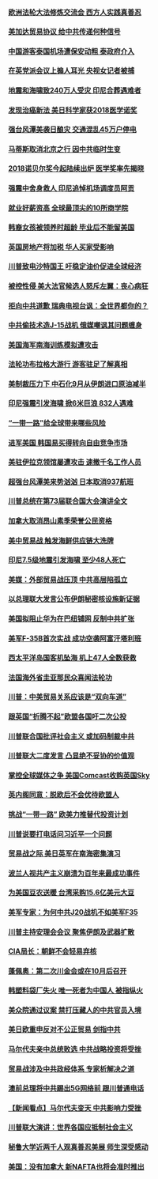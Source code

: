 #### [欧洲法轮大法修炼交流会 西方人实践真善忍](../pages/nsc418/n10753531.md) 

#### [美加达贸易协议 给中共传递何种信号](../pages/nsc418/n10754031.md) 

#### [中国游客泰国机场遭保安动粗 泰政府介入](../pages/nsc418/n10754049.md) 

#### [在英党派会议上搧人耳光 央视女记者被捕](../pages/nsc418/n10753976.md) 

#### [地震和海啸致240万人受灾 印尼合葬遇难者](../pages/nsc418/n10753947.md) 

#### [发现治癌新法 美日科学家获2018医学诺奖](../pages/nsc418/n10753580.md) 

#### [强台风潭美袭日酿灾 交通混乱45万户停电](../pages/nsc418/n10753512.md) 

#### [马蒂斯取消北京之行 因中共临时生变](../pages/nsc418/n10753298.md) 

#### [2018诺贝尔奖今起陆续出炉 医学奖率先揭晓](../pages/nsc418/n10753118.md) 

#### [强震中舍身救人 印尼追悼机场调度员阿贡](../pages/nsc418/n10752506.md) 

#### [就业好薪资高 全球最顶尖的10所商学院](../pages/nsc418/n10752631.md) 

#### [韩裔女孩被领养时超龄 毕业后不能留美国](../pages/nsc418/n10752626.md) 

#### [英国房地产将加税 华人买家受影响](../pages/nsc418/n10751736.md) 

#### [川普致电沙特国王 吁稳定油价促进全球经济](../pages/nsc418/n10751523.md) 

#### [被控性侵 美大法官候选人怒斥左翼：丧心病狂](../pages/nsc418/n10751230.md) 

#### [拒向中共道歉 瑞典电视台讽：全世界都你的？](../pages/nsc418/n10750912.md) 

#### [中共偷技术造J-15战机 俄媒嘲讽其问题缠身](../pages/nsc418/n10747129.md) 

#### [美国海军南海训练模拟遭攻击](../pages/nsc418/n10750478.md) 

#### [法轮功布拉格大游行 游客驻足了解真相](../pages/nsc418/n10749360.md) 

#### [美制裁压力下 中石化9月从伊朗进口原油减半](../pages/nsc418/n10750277.md) 

#### [印尼强震引发海啸 掀6米巨浪 832人遇难](../pages/nsc418/n10750394.md) 

#### [“一带一路”给全球带来哪些风险](../pages/nsc418/n10742788.md) 

#### [进军美国 韩国易买得转向自由竞争市场](../pages/nsc418/n10749943.md) 

#### [美驻伊拉克领馆屡遭攻击 速撤千名工作人员](../pages/nsc418/n10749876.md) 

#### [超强台风潭美来势汹汹 日本取消937航班](../pages/nsc418/n10749367.md) 

#### [川普总统在第73届联合国大会演讲全文](../pages/nsc418/n10749015.md) 

#### [加拿大取消昂山素季荣誉公民资格](../pages/nsc418/n10748982.md) 

#### [美中贸易战 触发海鲜供应链大洗牌](../pages/nsc418/n10749136.md) 

#### [印尼7.5级地震引发海啸 至少48人死亡](../pages/nsc418/n10748646.md) 

#### [美媒：外部贸易战压顶 中共高层陷孤立](../pages/nsc418/n10748592.md) 

#### [以总理联大发言公布伊朗秘密核设施新证据](../pages/nsc418/n10747225.md) 

#### [美国拟阻止华为在巴纽铺网 反制中共扩张](../pages/nsc418/n10747804.md) 

#### [美军F-35B首次实战 成功空袭阿富汗塔利班](../pages/nsc418/n10748064.md) 

#### [西太平洋岛国客机坠海 机上47人全数获救](../pages/nsc418/n10747705.md) 

#### [法国海外省圭亚那民众喜闻法轮功](../pages/nsc418/n10746389.md) 

#### [川普：中美贸易关系应该是“双向车道”](../pages/nsc418/n10746568.md) 

#### [跟英国“折腾不起”欧盟各国吁二次公投](../pages/nsc418/n10746245.md) 

#### [川普联合国批评社会主义 或加码制裁中共](../pages/nsc418/n10746014.md) 

#### [川普联大二度发言 凸显绝不妥协的价值观](../pages/nsc418/n10746160.md) 

#### [掌控全球媒体之争 美国Comcast收购英国Sky](../pages/nsc418/n10746184.md) 

#### [英内阁同意：脱欧后不会优待欧盟人](../pages/nsc418/n10746255.md) 

#### [挑战“一带一路” 欧美力推替代投资计划](../pages/nsc418/n10746020.md) 

#### [川普说要打电话问习近平一个问题](../pages/nsc418/n10745915.md) 

#### [贸易战之际  美日英军在南海密集演习](../pages/nsc418/n10745318.md) 

#### [波兰人视共产主义崩溃为百年来最成功事件](../pages/nsc418/n10745065.md) 

#### [为美国豆农送暖 台湾采购15.6亿美元大豆](../pages/nsc418/n10744438.md) 

#### [美军专家：为何中共J20战机不如美军F35](../pages/nsc418/n10744328.md) 

#### [川普主持安理会会议 聚焦伊朗及武器扩散](../pages/nsc418/n10743827.md) 

#### [CIA局长：朝鲜不会轻易弃核](../pages/nsc418/n10743709.md) 

#### [蓬佩奥：第二次川金会或在10月后召开](../pages/nsc418/n10743470.md) 

#### [韩塑料袋厂失火 唯一死者为中国人 被指纵火](../pages/nsc418/n10742425.md) 

#### [美众院通过议案 禁打压藏人的中共官员入境](../pages/nsc418/n10742799.md) 

#### [美日欧重申反对不公正贸易 剑指中共](../pages/nsc418/n10741899.md) 

#### [马尔代夫亲中总统败选 中共战略投资将受挫](../pages/nsc418/n10741871.md) 

#### [贸易战涉及中共政经体系 专家析解决之道](../pages/nsc418/n10740870.md) 

#### [澳前总理将中共踢出5G网络前 跟川普通电话](../pages/nsc418/n10741478.md) 

#### [【新闻看点】马尔代夫变天 中共影响力受挫](../pages/nsc418/n10741192.md) 

#### [川普联大演讲：世界各国应抵制社会主义](../pages/nsc418/n10741314.md) 

#### [秘鲁大学近两千人观真善忍美展 师生深受感动](../pages/nsc418/n10739878.md) 

#### [美国：没有加拿大 新NAFTA也将会准时推出](../pages/nsc418/n10740976.md) 

